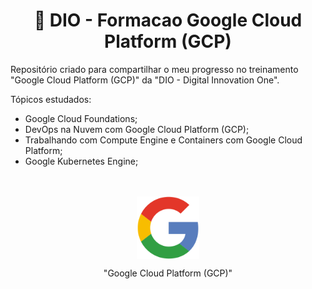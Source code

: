 <h1 align="center"> 🚀 DIO - Formacao Google Cloud Platform (GCP) </h1>

<p>
Repositório criado para compartilhar o meu progresso no treinamento "Google Cloud Platform (GCP)" da "DIO - Digital Innovation One".
</p>

<div>
  <p> Tópicos estudados:</p>
    <ul>
      <li>Google Cloud Foundations;</li>
      <li>DevOps na Nuvem com Google Cloud Platform (GCP);</li>
      <li>Trabalhando com Compute Engine e Containers com Google Cloud Platform;</li>
      <li>Google Kubernetes Engine;</li>      
  </ul>
 </div> 
<br>

<div align="center" style="display: inline_block"><br>  
     <img align="center" alt="Ricardo-java" height="100" width="100" src="https://raw.githubusercontent.com/devicons/devicon/master/icons/google/google-original.svg">
     <p align="center">"Google Cloud Platform (GCP)"</p>
</div
